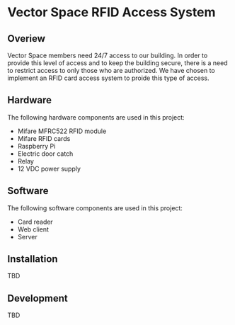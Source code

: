 # Vector Space RFID Access System
## Overiew
Vector Space members need 24/7 access to our building. In order to provide this level of access and to keep the building secure, there is a need to restrict access to only those who are authorized. We have chosen to implement an RFID card access system to proide this type of access.

## Hardware
The following hardware components are used in this project:
 * Mifare MFRC522 RFID module
 * Mifare RFID cards
 * Raspberry Pi
 * Electric door catch
 * Relay
 * 12 VDC power supply

## Software
The following software components are used in this project:
 * Card reader
 * Web client
 * Server

## Installation
TBD

## Development
TBD
